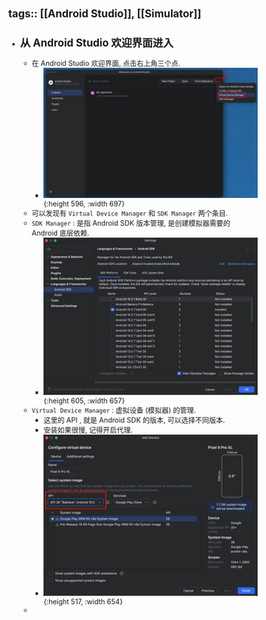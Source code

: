 tags:: [[Android Studio]], [[Simulator]] 
---

- ## 从 Android Studio 欢迎界面进入
	- 在 Android Studio 欢迎界面, 点击右上角三个点.
		- ![image.png](../assets/image_1743756763516_0.png){:height 596, :width 697}
	- 可以发现有 `Virtual Device Manager` 和 `SDK Manager` 两个条目.
	- `SDK Manager` : 是指 Android SDK 版本管理, 是创建模拟器需要的 Android 底层依赖.
		- ![image.png](../assets/image_1743757105967_0.png){:height 605, :width 657}
	- `Virtual Device Manager` : 虚拟设备 (模拟器) 的管理.
		- 这里的 API , 就是 Android SDK 的版本, 可以选择不同版本.
		- 安装如果很慢, 记得开启代理.
		- ![image.png](../assets/image_1743757291020_0.png){:height 517, :width 654}
	-